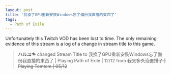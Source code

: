 ```yaml
---
layout: post
title: '我換了GPU重新安裝Windows忘了備份我直播的東西了'
tags:
  - Path of Exile
---
```


Unfortunately this Twitch VOD has been lost to time. The only remaining evidence of this stream is a log of a change in
stream title to this game.

> **ハルユキ** changed Stream Title to 我換了GPU重新安裝Windows忘了備份我直播的東西了 &#124; Playing Path of Exile &#124; 12/12 from ~~我又多久沒直播了 &#124; Playing Temtem &#124; 05/12~~